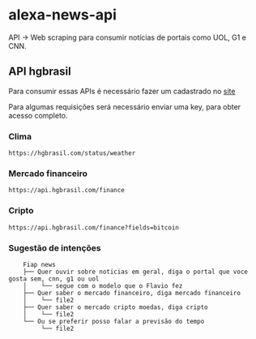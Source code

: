 # alexa-news-api
API -> Web scraping para consumir notícias de portais como UOL, G1 e CNN.

## API hgbrasil

Para consumir essas APIs é necessário fazer um cadastrado no [site](https://hgbrasil.com/)

Para algumas requisições será necessário enviar uma key, para obter acesso completo.
### Clima
    https://hgbrasil.com/status/weather

### Mercado financeiro
    https://api.hgbrasil.com/finance

### Cripto
    https://api.hgbrasil.com/finance?fields=bitcoin

### Sugestão de intenções
```
    Fiap news
    ├── Quer ouvir sobre noticias em geral, diga o portal que voce gosta sem, cnn, g1 ou uol
    │    └── segue com o modelo que o Flavio fez
    ├── Quer saber o mercado financeiro, diga mercado financeiro
    │    └── file2
    ├── Quer saber o mercado cripto moedas, diga cripto
    │    └── file2
    └── Ou se preferir posso falar a previsão do tempo
         └── file2
```
